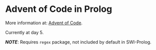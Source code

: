 # Advent of Code in Prolog

More information at: <a href="http://adventofcode.com">Advent of Code</a>.

Currently at day 5.

***NOTE***: Requires `regex` package, not included by default in SWI-Prolog.

